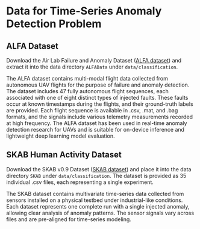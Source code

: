# Data for Time-Series Anomaly Detection Problem

## ALFA Dataset
Download the Air Lab Failure and Anomaly Dataset ([ALFA dataset](https://github.com/castacks/alfa-dataset)) and extract it into the data directory ``ALFAData`` under ``data/classification``. 

The ALFA dataset contains multi-modal flight data collected from autonomous UAV flights for the purpose of failure and anomaly detection. The dataset includes 47 fully autonomous flight sequences, each associated with one of eight distinct types of injected faults. These faults occur at known timestamps during the flights, and their ground-truth labels are provided. Each flight sequence is available in .csv, .mat, and .bag formats, and the signals include various telemetry measurements recorded at high frequency. The ALFA dataset has been used in real-time anomaly detection research for UAVs and is suitable for on-device inference and lightweight deep learning model evaluation.

## SKAB Human Activity Dataset

Download the SKAB v0.9 Dataset ([SKAB dataset](https://www.cis.fordham.edu/wisdm/dataset.php)) and place it into the data directory ``SKAB`` under ``data/classification``. The dataset is provided as 35 individual .csv files, each representing a single experiment.

The SKAB dataset contains multivariate time-series data collected from sensors installed on a physical testbed under industrial-like conditions. Each dataset represents one complete run with a single injected anomaly, allowing clear analysis of anomaly patterns. The sensor signals vary across files and are pre-aligned for time-series modeling.
